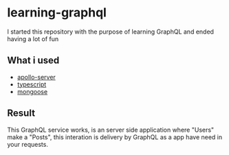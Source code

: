 # learning-graphql
I started this repository with the purpose of learning GraphQL and ended having a lot of fun

## What i used
- [apollo-server](https://www.apollographql.com/)
- [typescript](https://www.typescriptlang.org/)
- [mongoose](https://mongoosejs.com/)

## Result
This GraphQL service works, is an server side application where "Users" make a "Posts", this interation is delivery by GraphQL as a app have need in your requests.
